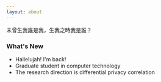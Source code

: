 ```yaml
---
layout: about
---
```


未曾生我誰是我，生我之時我是誰？

### What's New

- Hallelujah! I'm back!
- Graduate student in computer technology
- The research direction is differential privacy correlation
